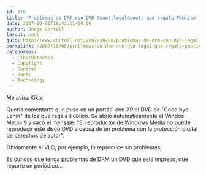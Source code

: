 ```yaml
---
id: 970
title: 'Problemas de DRM con DVD &quot;legal&quot; que regala Público'
date: 2007-10-08T18:43:11+00:00
author: Jorge Cortell
layout: post
guid: http://www.cortell.net/2007/10/08/problemas-de-drm-con-dvd-legal-que-regala-publico/
permalink: /2007/10/08/problemas-de-drm-con-dvd-legal-que-regala-publico/
categories:
  - CiberDerechos
  - Copyfight
  - General
  - Rants
  - Technology
---
```

Me avisa Kiko:

Querí­a comentarte que puse en un portátil con XP el DVD de "Good bye Lenin" de los que regala Público. Se abrió automáticamente el Windos Media 9 y sacó el mensaje: "El reproductor de Windows Media no puede reproducir este disco DVD a causa de un problema con la protección digital de derechos de autor".
  
Obviamente el VLC, por ejemplo, lo reproduce sin problemas.
  
Es curioso que tenga problemas de DRM un DVD que está impreso, que reparte un periódico...